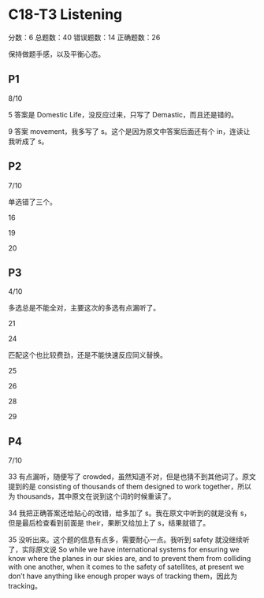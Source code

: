# C18-T3 Listening

分数：6    总题数：40    错误题数：14   正确题数：26

保持做题手感，以及平衡心态。

## P1

8/10

5 答案是 Domestic Life，没反应过来，只写了 Demastic，而且还是错的。

9 答案 movement，我多写了 s。这个是因为原文中答案后面还有个 in，连读让我听成了 s。

## P2

7/10

单选错了三个。

16

19

20

## P3

4/10

多选总是不能全对，主要这次的多选有点漏听了。

21

24

匹配这个也比较费劲，还是不能快速反应同义替换。

25

26

28

29

## P4

7/10

33 有点漏听，随便写了 crowded，虽然知道不对，但是也猜不到其他词了。原文提到的是 consisting of thousands of them designed to work together，所以为 thousands，其中原文在说到这个词的时候重读了。

34 我把正确答案还给贴心的改错，给多加了 s。我在原文中听到的就是没有 s，但是最后检查看到前面是 their，果断又给加上了 s，结果就错了。

35 没听出来。这个题的信息有点多，需要耐心一点。我听到 safety 就没继续听了，实际原文说 So while we have international systems for ensuring we know where the planes in our skies are, and to prevent them from colliding with one another, when it comes to the safety of satellites, at present we don’t have anything like enough proper ways of tracking them，因此为 tracking。
